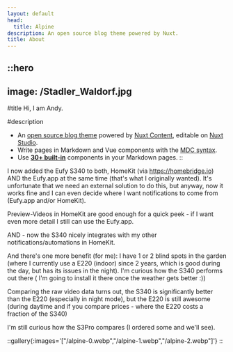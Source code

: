 ```yaml
---
layout: default
head:
  title: Alpine
description: An open source blog theme powered by Nuxt.
title: About
---
```


::hero
---
image: /Stadler_Waldorf.jpg
---

#title
Hi, I am Andy.

#description
- An [open source blog theme](https://github.com/nuxt-themes/alpine) powered by [Nuxt Content](https://content.nuxtjs.org), editable on [Nuxt Studio](https://nuxt.studio).
- Write pages in Markdown and Vue components with the [MDC syntax](https://content.nuxtjs.org/guide/writing/mdc).
- Use [**30+ built-in**](https://elements.nuxt.space) components in your Markdown pages.
::

I now added the Eufy S340 to both, HomeKit (via <https://homebridge.io>) AND the Eufy.app at the same time (that's what I originally wanted). It's unfortunate that we need an external solution to do this, but anyway, now it works fine and I can even decide where I want notifications to come from (Eufy.app and/or HomeKit).

Preview-Videos in HomeKit are good enough for a quick peek - if I want even more detail I still can use the Eufy.app.

AND - now the S340 nicely integrates with my other notifications/automations in HomeKit.

And there's one more benefit (for me): I have 1 or 2 blind spots in the garden (where I currently use a E220 (indoor) since 2 years, which is good during the day, but has its issues in the night). I'm curious how the S340 performs out there ( I'm going to install it there once the weather gets better :))

Comparing the raw video data turns out, the S340 is significantly better than the E220 (especially in night mode), but the E220 is still awesome (during daytime and if you compare prices - where the E220 costs a fraction of the S340)

I'm still curious how the S3Pro compares (I ordered some and we'll see).

::gallery{:images='["/alpine-0.webp","/alpine-1.webp","/alpine-2.webp"]'}
::
